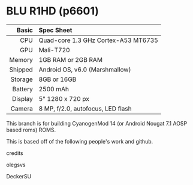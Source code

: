BLU R1HD (p6601)
==============

Basic   | Spec Sheet
-------:|:-------------------------
CPU     | Quad-core 1.3 GHz Cortex-A53 MT6735
GPU     | Mali-T720
Memory  | 1GB RAM or 2GB RAM
Shipped | Android OS, v6.0 (Marshmallow)
Storage | 8GB or 16GB
Battery | 2500 mAh
Display | 5" 1280 x 720 px
Camera  | 8 MP, f/2.0, autofocus, LED flash

This branch is for building CyanogenMod 14 (or Android Nougat 7.1 AOSP based roms) ROMS.



This is based off of the following people's work and github.

credits 

olegsvs 

DeckerSU
